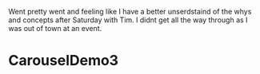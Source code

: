 Went pretty went and feeling like I have a better unserdstaind of the whys and concepts after Saturday with Tim. 
I didnt get all the way through as I was out of town at an event. 
# CarouselDemo3
